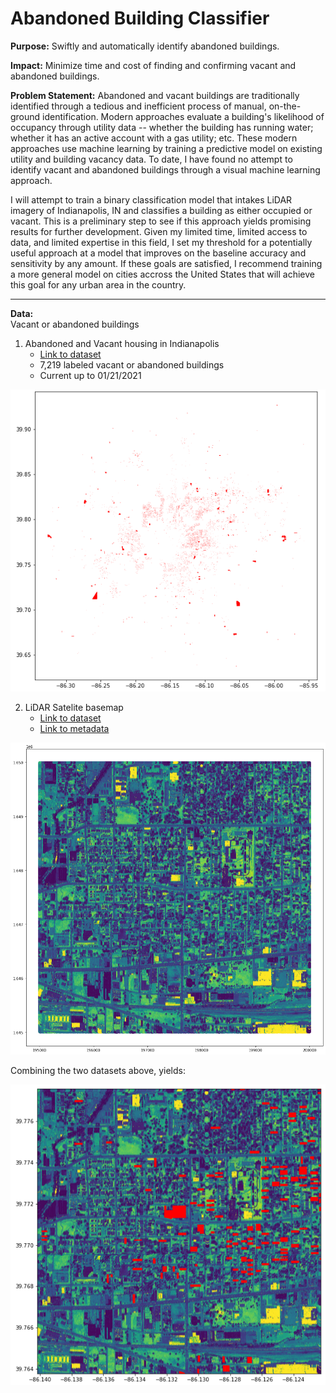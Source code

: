 # Abandoned Building Classifier

**Purpose:** Swiftly and automatically identify abandoned buildings.

**Impact:** Minimize time and cost of finding and confirming vacant and abandoned buildings.

**Problem Statement:** Abandoned and vacant buildings are traditionally identified through a tedious and inefficient process of manual, on-the-ground identification. Modern approaches evaluate a building's likelihood of occupancy through utility data -- whether the building has running water; whether it has an active account with a gas utility; etc. These modern approaches use machine learning by training a predictive model on existing utility and building vacancy data. To date, I have found no attempt to identify vacant and abandoned buildings through a visual machine learning approach.  

I will attempt to train a binary classification model that intakes LiDAR imagery of Indianapolis, IN and classifies a building as either occupied or vacant. This is a preliminary step to see if this approach yields promising results for further development. Given my limited time, limited access to data, and limited expertise in this field, I set my threshold for a potentially useful approach at a model that improves on the baseline accuracy and sensitivity by any amount. If these goals are satisfied, I recommend training a more general model on cities accross the United States that will achieve this goal for any urban area in the country.  

---

**Data:**  
Vacant or abandoned buildings  
1. Abandoned and Vacant housing in Indianapolis
    * [Link to dataset](https://data.indy.gov/datasets/abandoned-and-vacant-housing/data?geometry=-86.313%2C39.748%2C-85.983%2C39.794)
    * 7,219 labeled vacant or abandoned buildings
    * Current up to 01/21/2021

![Vacant shapes](./media/vacant_shapefile.png)

2. LiDAR Satelite basemap
    * [Link to dataset](https://lidar.jinha.org/download.php?cname=marion&clon=-86.13305839196093&clat=39.779844384833936&years=2011,2016)
    * [Link to metadata](https://www.dropbox.com/sh/ft35dwy9m5qe9f1/AACXW_W_DoWDiHeOUh00tAzja/2016%20Marion%20County?dl=0&subfolder_nav_tracking=1)
    
![LiDAR basemap](./media/lidar_image.png)

Combining the two datasets above, yields:

![LiDAR basemap](./media/vacant_overlay.png)